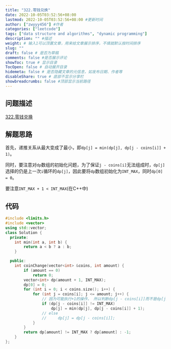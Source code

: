 ```yaml
---
title: "322.零钱兑换"
date: 2022-10-05T03:52:56+08:00
lastmod: 2022-10-05T03:52:56+08:00 #更新时间
author: ["zwyyy456"] #作者
categories: ["leetcode"]
tags: ["data structure and algorithms", "dynamic programming"]
description: "" #描述
weight: # 输入1可以顶置文章，用来给文章展示排序，不填就默认按时间排序
slug: ""
draft: false # 是否为草稿
comments: false #是否展示评论
showToc: true # 显示目录
TocOpen: false # 自动展开目录
hidemeta: false # 是否隐藏文章的元信息，如发布日期、作者等
disableShare: true # 底部不显示分享栏
showbreadcrumbs: false #顶部显示当前路径
---
```

## 问题描述
[322.零钱兑换](https://leetcode.cn/problems/coin-change/)

## 解题思路
首先，递推关系从最大变成了最小，即`dp[j] = min(dp[j], dp[j - coins[i]] + 1)`。

同时，要注意对`dp`数组的初始化问题，为了保证`j - coins[i]`无法组成时，`dp[j]`选择的仍是上一次`i`循环的`dp[j]`，因此要将`dp`数组初始化为`INT_MAX`，同时`dp[0] = 0`。

要注意`INT_MAX + 1 < INT_MAX`(在C++中)

## 代码
```cpp
#include <limits.h>
#include <vector>
using std::vector;
class Solution {
  private:
    int min(int a, int b) {
        return a < b ? a : b;
    }

  public:
    int coinChange(vector<int> &coins, int amount) {
        if (amount == 0)
            return 0;
        vector<int> dp(amount + 1, INT_MAX);
        dp[0] = 0;
        for (int i = 0; i < coins.size(); i++) {
            for (int j = coins[i]; j <= amount; j++) {
                // 因为可能执行+1的操作， 所以判断dp[j - coins[i]]而不是dp[j]
                if (dp[j - coins[i]] != INT_MAX)
                    dp[j] = min(dp[j], dp[j - coins[i]] + 1);
                // else
                //     dp[j] = dp[j - coins[i]];
            }
        }
        return dp[amount] != INT_MAX ? dp[amount] : -1;
    }
};
```
